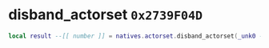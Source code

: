 # disband_actorset `0x2739F04D`

```lua
local result --[[ number ]] = natives.actorset.disband_actorset(_unk0 --[[ number ]])
```